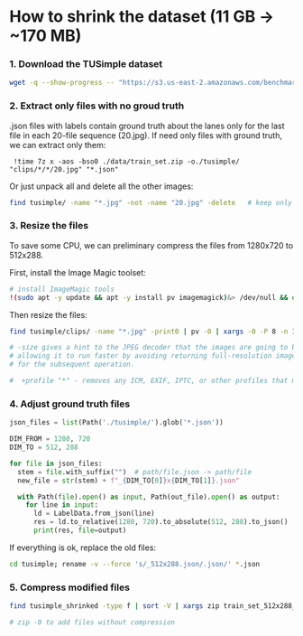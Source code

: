 
# How to shrink the dataset (11 GB → ~170 MB)

### 1. Download the TUSimple dataset

``` bash
wget -q --show-progress -- "https://s3.us-east-2.amazonaws.com/benchmark-frontend/datasets/1/train_set.zip" 
```

### 2. Extract only files with no groud truth

.json files with labels contain ground truth about the lanes only for the last file in each 20-file sequence (20.jpg). If need only files with ground truth, we can extract only them:

```
 !time 7z x -aos -bso0 ./data/train_set.zip -o./tusimple/ "clips/*/*/20.jpg" "*.json" 
```

Or just unpack all and delete all the other images:
``` bash
find tusimple/ -name "*.jpg" -not -name "20.jpg" -delete   # keep only 20.jpg
```

### 3. Resize the files
To save some CPU, we can preliminary compress the files from 1280x720 to 512x288.

First, install the Image Magic toolset:
``` bash
# install ImageMagic tools
!(sudo apt -y update && apt -y install pv imagemagick)&> /dev/null && echo done || echo error

```

Then resize the files:
``` bash
find tusimple/clips/ -name "*.jpg" -print0 | pv -0 | xargs -0 -P 8 -n 10 mogrify -size 512x288 -resize 512x288! # +profile "*"

# -size gives a hint to the JPEG decoder that the images are going to be downscaled,
# allowing it to run faster by avoiding returning full-resolution images to ImageMagick
# for the subsequent operation.

#  +profile "*" - removes any ICM, EXIF, IPTC, or other profiles that might be present in the input and aren't needed (uncomment if needed)
```

### 4. Adjust ground truth files
```python 
json_files = list(Path('./tusimple/').glob('*.json'))

DIM_FROM = 1280, 720
DIM_TO = 512, 288

for file in json_files:
  stem = file.with_suffix("")  # path/file.json -> path/file
  new_file = str(stem) + f"_{DIM_TO[0]}x{DIM_TO[1]}.json"

  with Path(file).open() as input, Path(out_file).open() as output:
    for line in input:
      ld = LabelData.from_json(line)
      res = ld.to_relative(1280, 720).to_absolute(512, 288).to_json()
      print(res, file=output)
```

If everything is ok, replace the old files:
``` bash 
cd tusimple; rename -v --force 's/_512x288.json/.json/' *.json
```

### 5. Compress modified files
``` bash
find tusimple_shrinked -type f | sort -V | xargs zip train_set_512x288_gt.zip  

# zip -0 to add files without compression
```
